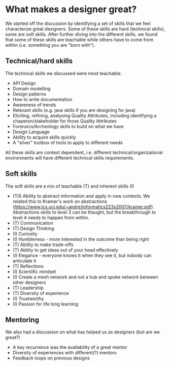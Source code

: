 # What makes a designer great?

We started off the discussion by identifying a set of skills that we feel characterize great designers. Some of these skills are hard (technical skills), some are soft skills. After further diving into the different skills, we found that some of these skills are teachable while others have to come from within (i.e. something you are "born with").

## Technical/hard skills

The technical skills we discussed were most teachable:
* API Design
* Domain modelling
* Design patterns
* How to write documentation
* Awareness of trends
* Relevant skills (e.g. java skills if you are designing for java)
* Eliciting, refining, analysing Quality Attributes, including identifying a chaperon/stakeholder for those Quality Attributes
* Forensics/Archeology skills to build on what we have
* Design Language
* Ability to acquire skills quickly
* A "silver" toolbox of tools to apply to different needs

All these skills are context dependent, i.e. different technical/organizational environments will have different technical skills requirements.

## Soft skills
The soft skills are a mix of teachable (T) and inherent skills (I)

* (T/I) Ability to abstract information and apply in new contexts. We related this to Kramer's work on abstractions (https://www.ics.uci.edu/~andre/informatics223s2007/kramer.pdf). Abstractions skills to level 3 can be thaught, but the breakthrough to level 4 needs to happen from within.
* (T) Communication
* (T) Design Thinking
* (I) Curiosity
* (I) Humbleness - more interested in the outcome than being right
* (T) Ability to make trade-offs
* (T) Ability to get ideas out of your head effectively
* (I) Elegance - everyone knows it when they see it, but nobody can articulate it
* (T) Reflections
* (I) Scientific mindset
* (I) Create a mesh network and not a hub and spoke network between other designers
* (T) Leadership
* (T) Diversity of experience
* (I) Trustworthy
* (I) Passion for life long learning

## Mentoring
We also had a discussion on what has helped us as designers (but are we great?)
* A key recurrence was the availability of a great mentor
* Diversity of experiences with different(?) mentors
* Feedback loops on previous designs

